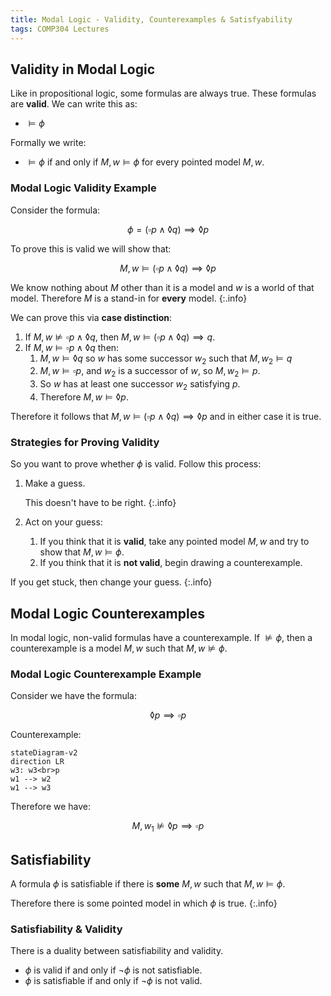 ```yaml
---
title: Modal Logic - Validity, Counterexamples & Satisfyability
tags: COMP304 Lectures
---
```


## Validity in Modal Logic
Like in propositional logic, some formulas are always true. These formulas are **valid**. We can write this as:

* $\vDash \phi$

Formally we write:

* $\vDash \phi$ if and only if $M,w\vDash \phi$ for every pointed model $M,w$.

### Modal Logic Validity Example
Consider the formula:

$$
\phi=(\square p\wedge\lozenge q)\implies\lozenge p
$$

To prove this is valid we will show that:

$$
M,w\vDash(\square p\wedge\lozenge q)\implies\lozenge p
$$

We know nothing about $M$ other than it is a model and $w$ is a world of that model. Therefore $M$ is a stand-in for **every** model.
{:.info}

We can prove this via **case distinction**:

1. If $M,w\nvDash\square p\wedge\lozenge q$, then $M,w\vDash(\square p\wedge\lozenge q)\implies q$.
1. If $M,w\vDash\square p\wedge\lozenge q$ then:
	1. $M,w\vDash\lozenge q$ so $w$ has some successor $w_2$ such that $M,w_2\vDash q$
	1. $M,w\vDash\square p$, and $w_2$ is a successor of $w$, so $M,w_2\vDash p$.
	1. So $w$ has at least one successor $w_2$ satisfying $p$.
	1. Therefore $M,w\vDash\lozenge p$.
	
Therefore it follows that $M,w\vDash(\square p\wedge\lozenge q)\implies\lozenge p$ and in either case it is true.

### Strategies for Proving Validity
So you want to prove whether $\phi$ is valid. Follow this process:

1. Make a guess.

	This doesn't have to be right.
	{:.info}
1. Act on your guess:
	1. If you think that it is **valid**, take any pointed model $M,w$ and try to show that $M,w\vDash\phi$.
	1. If you think that it is **not valid**, begin drawing a counterexample.

If you get stuck, then change your guess.
{:.info}

## Modal Logic Counterexamples
In modal logic, non-valid formulas have a counterexample. If $\nvDash\phi$, then a counterexample is a model $M,w$ such that $M,w\nvDash \phi$.

### Modal Logic Counterexample Example
Consider we have the formula:

$$
\lozenge p\implies\square p
$$

Counterexample:

```mermaid
stateDiagram-v2
direction LR
w3: w3<br>p
w1 --> w2
w1 --> w3
```

Therefore we have:

$$
M,w_1 \nvDash\lozenge p\implies \square p
$$

## Satisfiability
A formula $\phi$ is satisfiable if there is **some** $M,w$ such that $M,w\vDash \phi$.

Therefore there is some pointed model in which $\phi$ is true.
{:.info}

### Satisfiability & Validity
There is a duality between satisfiability and validity.

* $\phi$ is valid if and only if $\neg\phi$ is not satisfiable.
* $\phi$ is satisfiable if and only if $\neg\phi$ is not valid.